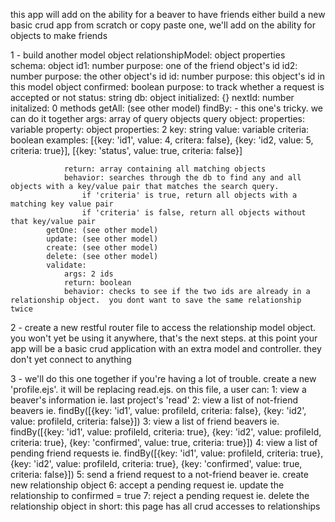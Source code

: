 this app will add on the ability for a beaver to have friends
either build a new basic crud app from scratch or copy paste one, we'll add on the ability for objects to make friends

1 - build another model object 
	relationshipModel: object
		properties	
			schema: object
				id1: number
					purpose: one of the friend object's id
				id2: number
					purpose: the other object's id
				id: number
					purpose: this object's id in this model object
				confirmed: boolean
					purpose: to track whether a request is accepted or not
				status: string
			db: object
				initialized: {}
			nextId: number
				initalized: 0
		methods
			getAll: (see other model)
			findBy: - this one's tricky.  we can do it together
				args: array of query objects
					query object:
						properties: variable
							property: object
								properties: 2
									key: string
									value: variable
									criteria: boolean
					examples: [{key: 'id1', value: 4, critera: false}, {key: 'id2, value: 5,  criteria: true}], [{key: 'status', value: true, criteria: false}]

				return: array containing all matching objects
				behavior: searches through the db to find any and all objects with a key/value pair that matches the search query.  
					if 'criteria' is true, return all objects with a matching key value pair
					if 'criteria' is false, return all objects without that key/value pair
			getOne: (see other model)
			update: (see other model)
			create: (see other model)
			delete: (see other model)
			validate: 
				args: 2 ids
				return: boolean
				behavior: checks to see if the two ids are already in a relationship object.  you dont want to save the same relationship twice

2 - create a new restful router file to access the relationship model object.  you won't yet be using it anywhere, that's the next steps.
	at this point your app will be a basic crud application with an extra model and controller. they don't yet connect to anything

3 -  we'll do this one together if you're having a lot of trouble.
create a new 'profile.ejs'.  it will be replacing read.ejs.  on this file, a user can:
		1: view a beaver's information
			ie. last project's 'read'
		2: view a list of not-friend beavers
			ie. findBy([{key: 'id1', value: profileId, criteria: false}, {key: 'id2', value: profileId, criteria: false}])
		3: view a list of friend beavers
			ie. findBy([{key: 'id1', value: profileId, criteria: true}, {key: 'id2', value: profileId, criteria: true}, {key: 'confirmed', value: true, criteria: true}])
		4: view a list of pending friend requests
			ie. findBy([{key: 'id1', value: profileId, criteria: true}, {key: 'id2', value: profileId, criteria: true}, {key: 'confirmed', value: true, criteria: false}])
		5: send a friend request to a not-friend beaver
			ie. create new relationship object
		6: accept a pending request
			ie. update the relationship to confirmed = true
		7: reject a pending request
			ie. delete the relationship object
	in short: this page has all crud accesses to relationships












